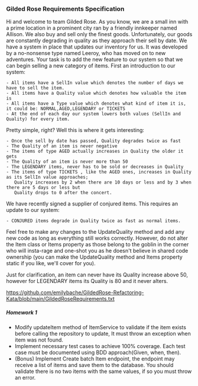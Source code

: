 ### Gilded Rose Requirements Specification 


Hi and welcome to team Gilded Rose. As you know, we are a small inn with a prime location in a
prominent city ran by a friendly innkeeper named Allison. We also buy and sell only the finest goods.
Unfortunately, our goods are constantly degrading in quality as they approach their sell by date. We
have a system in place that updates our inventory for us. It was developed by a no-nonsense type named
Leeroy, who has moved on to new adventures. Your task is to add the new feature to our system so that
we can begin selling a new category of items. First an introduction to our system:

	- All items have a SellIn value which denotes the number of days we have to sell the item.
	- All items have a Quality value which denotes how valuable the item is
	- All items have a Type value which denotes what kind of item it is, it could be: NORMAL,AGED,LEGENDARY or TICKETS
	- At the end of each day our system lowers both values (SellIn and Quality) for every item.

Pretty simple, right? Well this is where it gets interesting:

	- Once the sell by date has passed, Quality degrades twice as fast
	- The Quality of an item is never negative
	- The items of type AGED actually increases in Quality the older it gets
	- The Quality of an item is never more than 50
	- The LEGENDARY items, never has to be sold or decreases in Quality
	- The items of type TICKETS , like the AGED ones, increases in Quality as its SellIn value approaches;
	   Quality increases by 2 when there are 10 days or less and by 3 when there are 5 days or less but
	   Quality drops to 0 after the concert.

We have recently signed a supplier of conjured items. This requires an update to our system:

	- CONJURED items degrade in Quality twice as fast as normal items.

Feel free to make any changes to the UpdateQuality method and add any new code as long as everything
still works correctly. However, do not alter the Item class or Items property as those belong to the
goblin in the corner who will insta-rage and one-shot you as he doesn't believe in shared code
ownership (you can make the UpdateQuality method and Items property static if you like, we'll cover
for you).

Just for clarification, an item can never have its Quality increase above 50, however for LEGENDARY items
its Quality is 80 and it never alters.

https://github.com/emilybache/GildedRose-Refactoring-Kata/blob/main/GildedRoseRequirements.txt


##### Homework 1
- Modify updateItem method of ItemService to validate if the item exists before calling the repository to update, It must throw an exception when item was not found.
- Implement necessary test cases to achieve 100% coverage. Each test case must be documented using BDD approach(Given, when, then).
- (Bonus) Implement Create batch Item endpoint, the endpoint may receive a list of items and save them to the database. You should validate there is no two items with the same values, if so you must throw an error.  
